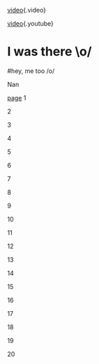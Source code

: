 [video](https://cdn.media.ccc.de/congress/2017/h264-sd/34c3-8740-eng-deu-spa-The_Internet_in_Cuba_A_Story_of_Community_Resilience_sd.mp4){.video}
<!-- TITLE: Home -->
<!-- SUBTITLE: A quick summary of Home -->


[video](https://www.youtube.com/watch?v=qmjOd9Dlr34){.youtube}

# I was there \o/
#hey, me too /o/

Nan

[page](page)
1

2

3

4

5

6

7

8

9

10

11

12

13

14

15

16

17

18

19

20